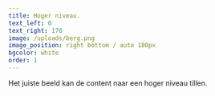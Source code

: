 ```yaml
---
title: Hoger niveau.
text_left: 0
text_right: 170
image: /uploads/berg.png
image_position: right bottom / auto 180px
bgcolor: white
order: 1
---
```


Het juiste beeld kan de content naar een hoger niveau tillen.